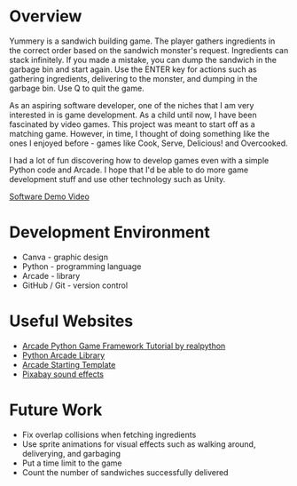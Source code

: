# Overview

Yummery is a sandwich building game. The player gathers ingredients in the correct order based on the sandwich monster's request. Ingredients can stack infinitely. If you made a mistake, you can dump the sandwich in the garbage bin and start again. Use the ENTER key for actions such as gathering ingredients, delivering to the monster, and dumping in the garbage bin. Use Q to quit the game.

As an aspiring software developer, one of the niches that I am very interested in is game development. As a child until now, I have been fascinated by video games. This project was meant to start off as a matching game. However, in time, I thought of doing something like the ones I enjoyed before - games like Cook, Serve, Delicious! and Overcooked.

I had a lot of fun discovering how to develop games even with a simple Python code and Arcade. I hope that I'd be able to do more game development stuff and use other technology such as Unity.

[Software Demo Video](https://youtu.be/hTDv4lTujUg)

# Development Environment

* Canva - graphic design
* Python - programming language
* Arcade - library
* GitHub / Git - version control

# Useful Websites

* [Arcade Python Game Framework Tutorial by realpython](https://realpython.com/arcade-python-game-framework/)
* [Python Arcade Library](https://api.arcade.academy/en/latest/)
* [Arcade Starting Template](https://api.arcade.academy/en/latest/example_code/starting_template.html)
* [Pixabay sound effects](https://pixabay.com/sound-effects/)

# Future Work

* Fix overlap collisions when fetching ingredients
* Use sprite animations for visual effects such as walking around, deliverying, and garbaging
* Put a time limit to the game
* Count the number of sandwiches successfully delivered